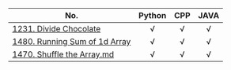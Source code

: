 No.      | Python     | CPP     | JAVA    
 -------- | :-----------:  | :-----------: | :-----------: 
[1231. Divide Chocolate](https://github.com/bakerston/CodingContest/blob/main/LeetCode/1001-1500/1231.%20Divide%20Chocolate.md) | &radic;   | &radic;  | &radic; 
[1480. Running Sum of 1d Array](https://github.com/bakerston/CodingContest/blob/main/LeetCode/1001-1500/1480.%20Running%20Sum%20of%201d%20Array.md)     | &radic;   | &radic;  | &radic; 
[1470. Shuffle the Array.md](https://github.com/bakerston/CodingContest/blob/main/LeetCode/1001-1500/1470.%20Shuffle%20the%20Array.md)| &radic;  | &radic;  | &radic;  
